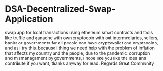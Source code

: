 # DSA-Decentralized-Swap-Application
swap app for local transactions using ethereum smart contracts and tools like truffle and ganache with own cryptocoin with out intermediaries, sellers, banks or governments for all people can have cryptowallet and cryptocoins, and as i try this, because i thing we need help with the problem of inflation that affects my country and the people, due to the pandemic, corruption and mismanagement by governments, i hope like you like the idea and contribute if you want, thanks anyway for read. 
Regards Great Community 
  
